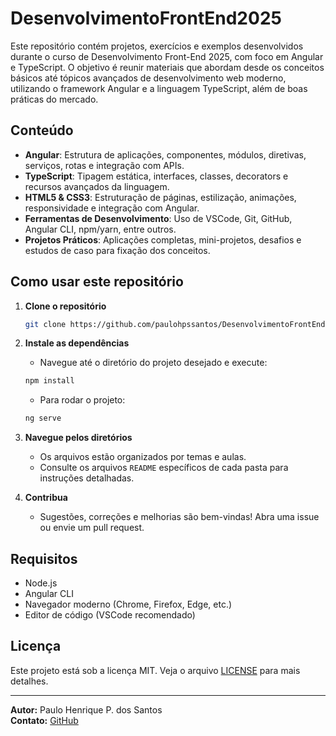 # DesenvolvimentoFrontEnd2025

Este repositório contém projetos, exercícios e exemplos desenvolvidos durante o curso de Desenvolvimento Front-End 2025, com foco em Angular e TypeScript. O objetivo é reunir materiais que abordam desde os conceitos básicos até tópicos avançados de desenvolvimento web moderno, utilizando o framework Angular e a linguagem TypeScript, além de boas práticas do mercado.

## Conteúdo

- **Angular**: Estrutura de aplicações, componentes, módulos, diretivas, serviços, rotas e integração com APIs.
- **TypeScript**: Tipagem estática, interfaces, classes, decorators e recursos avançados da linguagem.
- **HTML5 & CSS3**: Estruturação de páginas, estilização, animações, responsividade e integração com Angular.
- **Ferramentas de Desenvolvimento**: Uso de VSCode, Git, GitHub, Angular CLI, npm/yarn, entre outros.
- **Projetos Práticos**: Aplicações completas, mini-projetos, desafios e estudos de caso para fixação dos conceitos.

## Como usar este repositório

1. **Clone o repositório**
   ```bash
   git clone https://github.com/paulohpssantos/DesenvolvimentoFrontEnd2025.git
   ```

2. **Instale as dependências**
   - Navegue até o diretório do projeto desejado e execute:
   ```bash
   npm install
   ```
   - Para rodar o projeto:
   ```bash
   ng serve
   ```

3. **Navegue pelos diretórios**
   - Os arquivos estão organizados por temas e aulas.
   - Consulte os arquivos `README` específicos de cada pasta para instruções detalhadas.

4. **Contribua**
   - Sugestões, correções e melhorias são bem-vindas! Abra uma issue ou envie um pull request.

## Requisitos

- Node.js
- Angular CLI
- Navegador moderno (Chrome, Firefox, Edge, etc.)
- Editor de código (VSCode recomendado)

## Licença

Este projeto está sob a licença MIT. Veja o arquivo [LICENSE](LICENSE) para mais detalhes.

---

**Autor:** Paulo Henrique P. dos Santos  
**Contato:** [GitHub](https://github.com/paulohpssantos)

